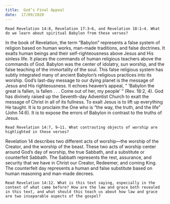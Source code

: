 ```yaml
---
title:  God’s Final Appeal
date:  17/09/2020
---
```


`Read Revelation 14:8, Revelation 17:3–6, and Revelation 18:1–4. What do we learn about spiritual Babylon from these verses?`

In the book of Revelation, the term “Babylon” represents a false system of religion based on human works, man-made traditions, and false doctrines. It exalts human beings and their self-righteousness above Jesus and His sinless life. It places the commands of human religious teachers above the commands of God. Babylon was the center of idolatry, sun worship, and the false teaching of the immortality of the soul. This false religious system has subtly integrated many of ancient Babylon’s religious practices into its worship. God’s last-day message to our dying planet is the message of Jesus and His righteousness. It echoes heaven’s appeal, “ ‘Babylon the great is fallen, is fallen . . . Come out of her, my people’ ” (Rev. 18:2, 4). God has divinely raised up the Seventh-day Adventist Church to exalt the message of Christ in all of its fullness. To exalt Jesus is to lift up everything He taught. It is to proclaim the One who is “the way, the truth, and the life” (John 14:6). It is to expose the errors of Babylon in contrast to the truths of Jesus.

`Read Revelation 14:7, 9–11. What contrasting objects of worship are highlighted in these verses?`

Revelation 14 describes two different acts of worship—the worship of the Creator, and the worship of the beast. These two acts of worship center around God’s day of worship, the true Sabbath, and a substitute or counterfeit Sabbath. The Sabbath represents the rest, assurance, and security that we have in Christ our Creator, Redeemer, and coming King. The counterfeit day represents a human and false substitute based on human reasoning and man-made decrees.

`Read Revelation 14:12. What is this text saying, especially in the context of what came before? How are the law and grace both revealed in this text, and what should this teach us about how law and grace are two inseparable aspects of the gospel?`